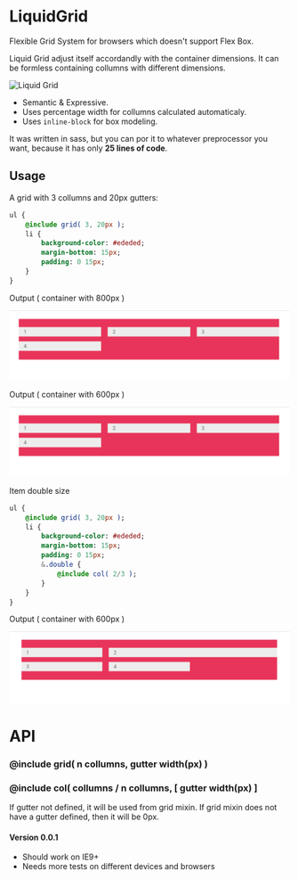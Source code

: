 # LiquidGrid
Flexible Grid System for browsers which doesn't support Flex Box.

Liquid Grid adjust itself accordandly with the container dimensions. 
It can be formless containing collumns with different dimensions.

![Liquid Grid](https://media.giphy.com/media/O0AEyXviC1vtC/giphy.gif)

- Semantic & Expressive. 
- Uses percentage width for collumns calculated automaticaly.
- Uses `inline-block` for box modeling.

It was written in sass, but you can por it to whatever preprocessor you want, because it has only **25 lines of code**.

## Usage

A grid with 3 collumns and 20px gutters:

```sass
ul {
	@include grid( 3, 20px );
	li {
		background-color: #ededed;
		margin-bottom: 15px;
		padding: 0 15px;
	}
}

```

Output ( container with 800px )

![grid 800px](images/800px.png)

Output ( container with 600px )

![grid 600px](images/800px.png)

Item double size

```sass
ul {
	@include grid( 3, 20px );
	li {
		background-color: #ededed;
		margin-bottom: 15px;
		padding: 0 15px;
		&.double {
			@include col( 2/3 );
		}
	}
}

```

Output ( container with 600px )

![grid 600px](images/double-size.png)


# API

### @include grid( n collumns, gutter width(px) )

### @include col( collumns / n collumns, [ gutter width(px) ] 
If gutter not defined, it will be used from grid mixin. If grid mixin does not have a gutter defined, then it will be 0px.

#### Version 0.0.1

- Should work on IE9+ 
- Needs more tests on different devices and browsers


